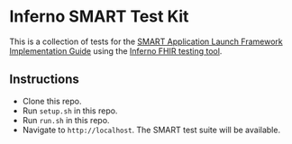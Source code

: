 # Inferno SMART Test Kit 

This is a collection of tests for the [SMART Application Launch Framework
Implementation Guide](http://hl7.org/fhir/smart-app-launch/index.html) using the
[Inferno FHIR testing tool](https://github.com/inferno-community/inferno-core).

## Instructions

- Clone this repo.
- Run `setup.sh` in this repo.
- Run `run.sh` in this repo.
- Navigate to `http://localhost`. The SMART test suite will be available.
